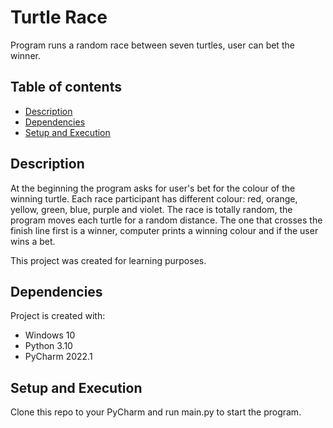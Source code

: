 # Turtle Race
Program runs a random race between seven turtles, user can bet the winner.

## Table of contents
* [Description](#description)
* [Dependencies](#dependencies)
* [Setup and Execution](#setup-and-execution)

## Description
At the beginning the program asks for user's bet for the colour of the winning turtle. Each race participant has different
colour: red, orange, yellow, green, blue, purple and violet. The race is totally random, the program moves each turtle 
for a random distance. The one that crosses the finish line first is a winner, computer prints a winning colour and if 
the user wins a bet.

This project was created for learning purposes.
	
## Dependencies
Project is created with:
* Windows 10
* Python 3.10
* PyCharm 2022.1
## Setup and Execution
Clone this repo to your PyCharm and run main.py to start the program.
